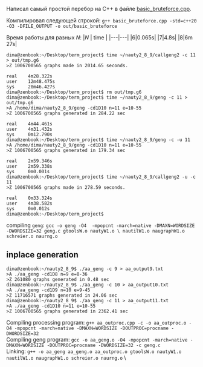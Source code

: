 Написал самый простой перебор на C++ в файле [basic_bruteforce.cpp](./basic_bruteforce.cpp).

Компилировал следующей строкой:
`g++ basic_bruteforce.cpp -std=c++20 -O3 -DFILE_OUTPUT -o out/basic_bruteforce`

Время работы для разных $N$:
|$N$ | time |
|---|---|
|6|0.065s|
|7|4.8s|
|8|6m 27s|

```
dima@zenbook:~/Desktop/term_project$ time ~/nauty2_8_9/callgeng2 -c 11 > out/tmp.g6
>Z 1006700565 graphs made in 2014.65 seconds.

real    4m28.322s
user    12m48.475s
sys     20m46.427s
dima@zenbook:~/Desktop/term_project$ rm out/tmp.g6
dima@zenbook:~/Desktop/term_project$ time ~/nauty2_8_9/geng -c 11 > out/tmp.g6
>A /home/dima/nauty2_8_9/geng -cd1D10 n=11 e=10-55
>Z 1006700565 graphs generated in 284.22 sec

real    4m44.461s
user    4m31.432s
sys     0m12.790s
dima@zenbook:~/Desktop/term_project$ time ~/nauty2_8_9/geng -c -u 11
>A /home/dima/nauty2_8_9/geng -cd1D10 n=11 e=10-55
>Z 1006700565 graphs generated in 179.34 sec

real    2m59.346s
user    2m59.338s
sys     0m0.001s
dima@zenbook:~/Desktop/term_project$ time ~/nauty2_8_9/callgeng2 -u -c 11
>Z 1006700565 graphs made in 278.59 seconds.

real    0m33.324s
user    4m38.582s
sys     0m0.012s
dima@zenbook:~/Desktop/term_project$ 
```


compiling `geng`:
`gcc -o geng -O4  -mpopcnt -march=native -DMAXN=WORDSIZE -DWORDSIZE=32 geng.c gtoolsW.o nautyW1.o \
        nautilW1.o naugraphW1.o schreier.o naurng.o `



## inplace generation
```
dima@zenbook:~/nauty2_8_9$ ./aa_geng -c 9 > aa_output9.txt
>A ./aa_geng -cd1D8 n=9 e=8-36
>Z 261080 graphs generated in 0.48 sec
dima@zenbook:~/nauty2_8_9$ ./aa_geng -c 10 > aa_output10.txt
>A ./aa_geng -cd1D9 n=10 e=9-45
>Z 11716571 graphs generated in 24.06 sec
dima@zenbook:~/nauty2_8_9$ ./aa_geng -c 11 > aa_output11.txt
>A ./aa_geng -cd1D10 n=11 e=10-55
>Z 1006700565 graphs generated in 2362.41 sec
```

Compiling processing program: `g++ aa_outproc.cpp -c -o aa_outproc.o -O4 -mpopcnt -march=native -DMAXN=WORDSIZE -DOUTPROC=procname -DWORDSIZE=32` \
Compiling geng program: `gcc -o aa_geng.o -O4 -mpopcnt -march=native -DMAXN=WORDSIZE -DOUTPROC=procname -DWORDSIZE=32 -c geng.c` \
Linking: `g++ -o aa_geng aa_geng.o aa_outproc.o gtoolsW.o nautyW1.o nautilW1.o naugraphW1.o schreier.o naurng.o` \
